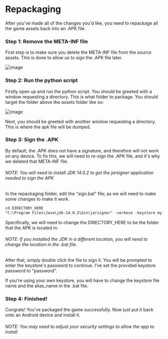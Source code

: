 # Repackaging

After you've made all of the changes you'd like, you need to repackage all the game assets back into an .APK file.

### Step 1: Remove the META-INF file

First step is to make sure you delete the META-INF file from the source assets.
This is done to allow us to sign the .APK file later.

![image](https://user-images.githubusercontent.com/97776260/149640594-74241b1a-dd91-447c-9428-ee3459e9b034.png)

### Step 2: Run the python script

Firstly open up and run the python script.
You should be greeted with a window requesting a directory. This is what folder to package.
You should target the folder above the assets folder like so:

![image](https://user-images.githubusercontent.com/97776260/149640567-ee7816e8-f090-408d-b389-4d0154d4a285.png)

Next, you should be greeted with another window requesting a directory. This is where the apk file will be dumped.

### Step 3: Sign the .APK

By default, the .APK does not have a signature, and therefore will not work on any device.
To fix this, we will need to re-sign the .APK file, and it's why we deleted that META-INF file.

###### NOTE: You will need to install JDK 14.0.2 to get the jarsigner application needed to sign the APK

In the repackaging folder, edit the "sign.bat" file; as we will need to make some changes to make it work.

```markdown
cd DIRECTORY_HERE
"C:\Program Files\Java\jdk-14.0.2\bin\jarsigner" -verbose -keystore my-release-key.keystore "10_Pin_Shuffle_base.apk" alias_name
```

Specifically, we will need to change the DIRECTORY_HERE to be the folder that the APK is located in.

###### NOTE: If you installed the JDK in a different location, you will need to change the location in the .bat file.

After that, simply double click the file to sign it.
You will be prompted to enter the keystore's password to continue.
I've set the provided keystore password to "password".

If you're using your own keystore, you will have to change the keystore file name and the alias_name in the .bat file.

### Step 4: Finished!

Congrats! You've packaged the game successfully. Now just put it back onto an Android device and install it.
###### NOTE: You may need to adjust your security settings to allow the app to install
